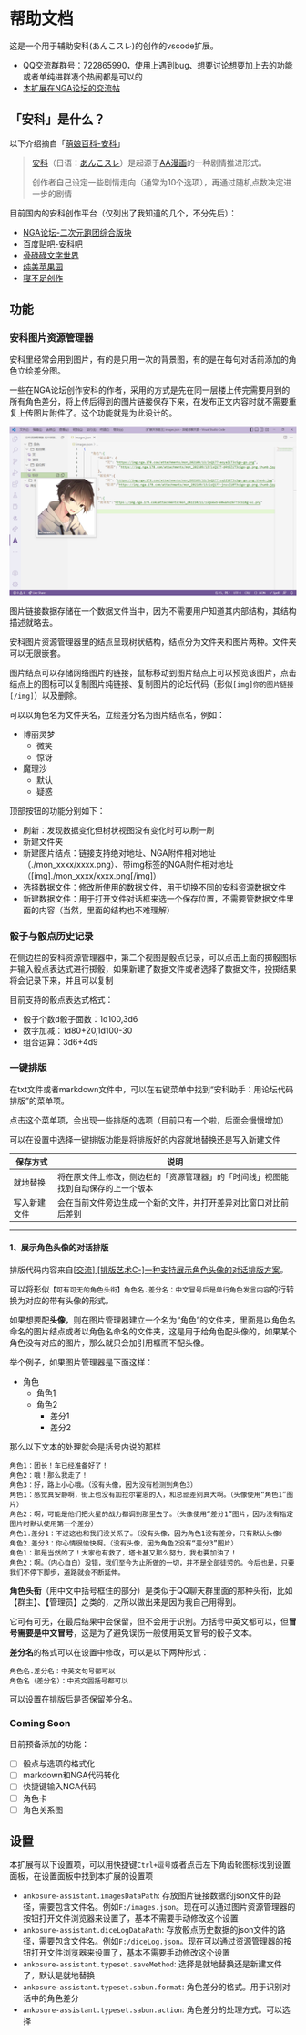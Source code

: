 # 帮助文档

这是一个用于辅助安科(あんこスレ)的创作的vscode扩展。

- QQ交流群群号：722865990，使用上遇到bug、想要讨论想要加上去的功能或者单纯进群凑个热闹都是可以的
- [本扩展在NGA论坛的交流帖](https://nga.178.com/read.php?tid=34766889)

## 「安科」是什么？

以下介绍摘自「[萌娘百科-安科](https://zh.moegirl.org.cn/%E5%AE%89%E7%A7%91)」

> [安科](https://zh.moegirl.org.cn/%E5%AE%89%E7%A7%91)（日语：[あんこスレ](https://yaruo.fandom.com/wiki/%E3%81%82%E3%82%93%E3%81%93%E3%82%B9%E3%83%AC)）是起源于[AA漫画](https://zh.moegirl.org.cn/AA%E6%BC%AB%E7%94%BB)的一种剧情推进形式。
> 
> 创作者自己设定一些剧情走向（通常为10个选项），再通过随机点数决定进一步的剧情

目前国内的安科创作平台（仅列出了我知道的几个，不分先后）：

- [NGA论坛-二次元跑团综合版块](https://nga.178.com/thread.php?fid=784)
- [百度贴吧-安科吧](https://tieba.baidu.com/f?kw=%E5%AE%89%E7%A7%91)
- [骨碌碌文字世界](https://www.gululuworld.com/)
- [纯美苹果园](http://bbs.goddessfantasy.net/bbs)
- [寝不足创作](https://www.qinbuzu.com/)


## 功能

### 安科图片资源管理器

安科里经常会用到图片，有的是只用一次的背景图，有的是在每句对话前添加的角色立绘差分图。

一些在NGA论坛创作安科的作者，采用的方式是先在同一层楼上传完需要用到的所有角色差分，将上传后得到的图片链接保存下来，在发布正文内容时就不需要重复上传图片附件了。这个功能就是为此设计的。

![图片资源管理器示例](images/图片资源管理示例1.png)

图片链接数据存储在一个数据文件当中，因为不需要用户知道其内部结构，其结构描述就略去。

安科图片资源管理器里的结点呈现树状结构，结点分为文件夹和图片两种。文件夹可以无限嵌套。

图片结点可以存储网络图片的链接，鼠标移动到图片结点上可以预览该图片，点击结点上的图标可以复制图片纯链接、复制图片的论坛代码（形似`[img]你的图片链接[/img]`）以及删除。

可以以角色名为文件夹名，立绘差分名为图片结点名，例如：

- 博丽灵梦
  - 微笑
  - 惊讶
- 魔理沙
  - 默认
  - 疑惑

顶部按钮的功能分别如下：

- 刷新：发现数据变化但树状视图没有变化时可以刷一刷
- 新建文件夹
- 新建图片结点：链接支持绝对地址、NGA附件相对地址（./mon_xxxx/xxxx.png）、带img标签的NGA附件相对地址（[img]./mon_xxxx/xxxx.png[/img]）
- 选择数据文件：修改所使用的数据文件，用于切换不同的安科资源数据文件
- 新建数据文件：用于打开文件对话框来选一个保存位置，不需要管数据文件里面的内容（当然，里面的结构也不难理解）

### 骰子与骰点历史记录

在侧边栏的安科资源管理器中，第二个视图是骰点记录，可以点击上面的掷骰图标并输入骰点表达式进行掷骰，如果新建了数据文件或者选择了数据文件，投掷结果将会记录下来，并且可以复制

目前支持的骰点表达式格式：

- 骰子个数d骰子面数：1d100,3d6
- 数字加减：1d80+20,1d100-30
- 组合运算：3d6+4d9

### 一键排版

在txt文件或者markdown文件中，可以在右键菜单中找到“安科助手：用论坛代码排版”的菜单项。

点击这个菜单项，会出现一些排版的选项（目前只有一个啦，后面会慢慢增加）

可以在设置中选择一键排版功能是将排版好的内容就地替换还是写入新建文件

| 保存方式     | 说明                                                                               |
| ------------ | ---------------------------------------------------------------------------------- |
| 就地替换     | 将在原文件上修改，侧边栏的「资源管理器」的「时间线」视图能找到自动保存的上一个版本 |
| 写入新建文件 | 会在当前文件旁边生成一个新的文件，并打开差异对比窗口对比前后差别                   |

---


#### 1、展示角色头像的对话排版

排版代码内容来自[[交流] [排版艺术C-]一种支持展示角色头像的对话排版方案](https://nga.178.com/read.php?tid=27497252)。

可以将形似`【可有可无的角色头衔】角色名.差分名：中文冒号后是单行角色发言内容`的行转换为对应的带有头像的形式。

如果想要配**头像**，则在图片管理器建立一个名为“角色”的文件夹，里面是以角色名命名的图片结点或者以角色名命名的文件夹，这是用于给角色配头像的，如果某个角色没有对应的图片，那么就只会加引用框而不配头像。

举个例子，如果图片管理器是下面这样：

- 角色
  - 角色1
  - 角色2
    - 差分1
    - 差分2

那么以下文本的处理就会是括号内说的那样

```
角色1：团长！车已经准备好了！
角色2：哦！那么我走了！
角色3：好，路上小心哦。（没有头像，因为没有检测到角色3）
角色1：感觉真安静啊，街上也没有加拉尔霍恩的人，和总部差别真大啊。（头像使用“角色1”图片）
角色2：啊，可能是他们把火星的战力都调到那里去了。（头像使用“差分1”图片，因为没有指定图片时默认使用第一个差分）
角色1.差分1：不过这也和我们没关系了。（没有头像，因为角色1没有差分，只有默认头像）
角色2.差分3：你心情很愉快啊。（没有头像，因为角色2没有“差分3”图片）
角色1：那是当然的了！大家也有救了，塔卡基又那么努力，我也要加油了！
角色2：啊。（内心自白）没错，我们至今为止所做的一切，并不是全部徒劳的。今后也是，只要我们不停下脚步，道路就会不断延伸。
```

**角色头衔**（用中文中括号框住的部分）是类似于QQ聊天群里面的那种头衔，比如【群主】、【管理员】之类的，之所以做出来是因为我自己用得到。

它可有可无，在最后结果中会保留，但不会用于识别。方括号中英文都可以，但**冒号需要是中文冒号**，这是为了避免误伤一般使用英文冒号的骰子文本。

**差分名**的格式可以在设置中修改，可以是以下两种形式：

```
角色名.差分名：中英文句号都可以
角色名（差分名）：中英文圆括号都可以
```

可以设置在排版后是否保留差分名。




### Coming Soon

目前预备添加的功能：

- [ ] 骰点与选项的格式化
- [ ] markdown和NGA代码转化
- [ ] 快捷键输入NGA代码
- [ ] 角色卡
- [ ] 角色关系图

## 设置

本扩展有以下设置项，可以用快捷键`Ctrl+逗号`或者点击左下角齿轮图标找到设置面板，在设置面板中找到本扩展的设置项

- `ankosure-assistant.imagesDataPath`: 存放图片链接数据的json文件的路径，需要包含文件名。例如`F:/images.json`。现在可以通过图片资源管理器的按钮打开文件浏览器来设置了，基本不需要手动修改这个设置
- `ankosure-assistant.diceLogDataPath`: 存放骰点历史数据的json文件的路径，需要包含文件名。例如`F:/diceLog.json`。现在可以通过资源管理器的按钮打开文件浏览器来设置了，基本不需要手动修改这个设置
- `ankosure-assistant.typeset.saveMethod`: 选择是就地替换还是新建文件了，默认是就地替换
- `ankosure-assistant.typeset.sabun.format`: 角色差分的格式。用于识别对话中的角色差分
- `ankosure-assistant.typeset.sabun.action`: 角色差分的处理方式。可以选择

